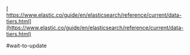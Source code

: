 [  
https://www.elastic.co/guide/en/elasticsearch/reference/current/data-tiers.html](https://www.elastic.co/guide/en/elasticsearch/reference/current/data-tiers.html)


#wait-to-update